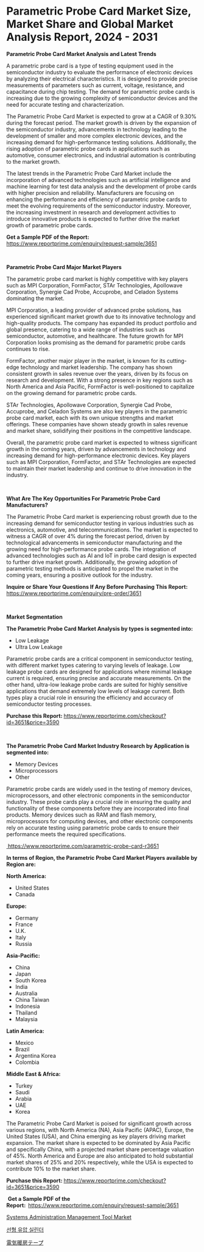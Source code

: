 <p><h1>Parametric Probe Card Market Size, Market Share and Global Market Analysis Report, 2024 - 2031</h1></p><p><strong>Parametric Probe Card Market Analysis and Latest Trends</strong></p>
<p><p>A parametric probe card is a type of testing equipment used in the semiconductor industry to evaluate the performance of electronic devices by analyzing their electrical characteristics. It is designed to provide precise measurements of parameters such as current, voltage, resistance, and capacitance during chip testing. The demand for parametric probe cards is increasing due to the growing complexity of semiconductor devices and the need for accurate testing and characterization.</p><p>The Parametric Probe Card Market is expected to grow at a CAGR of 9.30% during the forecast period. The market growth is driven by the expansion of the semiconductor industry, advancements in technology leading to the development of smaller and more complex electronic devices, and the increasing demand for high-performance testing solutions. Additionally, the rising adoption of parametric probe cards in applications such as automotive, consumer electronics, and industrial automation is contributing to the market growth.</p><p>The latest trends in the Parametric Probe Card Market include the incorporation of advanced technologies such as artificial intelligence and machine learning for test data analysis and the development of probe cards with higher precision and reliability. Manufacturers are focusing on enhancing the performance and efficiency of parametric probe cards to meet the evolving requirements of the semiconductor industry. Moreover, the increasing investment in research and development activities to introduce innovative products is expected to further drive the market growth of parametric probe cards.</p></p>
<p><strong>Get a Sample PDF of the Report:&nbsp;</strong> <a href="https://www.reportprime.com/enquiry/request-sample/3651">https://www.reportprime.com/enquiry/request-sample/3651</a></p>
<p>&nbsp;</p>
<p><strong>Parametric Probe Card Major Market Players</strong></p>
<p><p>The parametric probe card market is highly competitive with key players such as MPI Corporation, FormFactor, STAr Technologies, Apollowave Corporation, Synergie Cad Probe, Accuprobe, and Celadon Systems dominating the market. </p><p>MPI Corporation, a leading provider of advanced probe solutions, has experienced significant market growth due to its innovative technology and high-quality products. The company has expanded its product portfolio and global presence, catering to a wide range of industries such as semiconductor, automotive, and healthcare. The future growth for MPI Corporation looks promising as the demand for parametric probe cards continues to rise.</p><p>FormFactor, another major player in the market, is known for its cutting-edge technology and market leadership. The company has shown consistent growth in sales revenue over the years, driven by its focus on research and development. With a strong presence in key regions such as North America and Asia Pacific, FormFactor is well-positioned to capitalize on the growing demand for parametric probe cards.</p><p>STAr Technologies, Apollowave Corporation, Synergie Cad Probe, Accuprobe, and Celadon Systems are also key players in the parametric probe card market, each with its own unique strengths and market offerings. These companies have shown steady growth in sales revenue and market share, solidifying their positions in the competitive landscape.</p><p>Overall, the parametric probe card market is expected to witness significant growth in the coming years, driven by advancements in technology and increasing demand for high-performance electronic devices. Key players such as MPI Corporation, FormFactor, and STAr Technologies are expected to maintain their market leadership and continue to drive innovation in the industry.</p></p>
<p>&nbsp;</p>
<p><strong>What Are The Key Opportunities For Parametric Probe Card Manufacturers?</strong></p>
<p><p>The Parametric Probe Card market is experiencing robust growth due to the increasing demand for semiconductor testing in various industries such as electronics, automotive, and telecommunications. The market is expected to witness a CAGR of over 4% during the forecast period, driven by technological advancements in semiconductor manufacturing and the growing need for high-performance probe cards. The integration of advanced technologies such as AI and IoT in probe card design is expected to further drive market growth. Additionally, the growing adoption of parametric testing methods is anticipated to propel the market in the coming years, ensuring a positive outlook for the industry.</p></p>
<p><strong>Inquire or Share Your Questions If Any Before Purchasing This Report:</strong> <a href="https://www.reportprime.com/enquiry/pre-order/3651">https://www.reportprime.com/enquiry/pre-order/3651</a></p>
<p>&nbsp;</p>
<p><strong>Market Segmentation</strong></p>
<p><strong>The Parametric Probe Card Market Analysis by types is segmented into:</strong></p>
<p><ul><li>Low Leakage</li><li>Ultra Low Leakage</li></ul></p>
<p><p>Parametric probe cards are a critical component in semiconductor testing, with different market types catering to varying levels of leakage. Low leakage probe cards are designed for applications where minimal leakage current is required, ensuring precise and accurate measurements. On the other hand, ultra-low leakage probe cards are suited for highly sensitive applications that demand extremely low levels of leakage current. Both types play a crucial role in ensuring the efficiency and accuracy of semiconductor testing processes.</p></p>
<p><strong>Purchase this Report:&nbsp;</strong><a href="https://www.reportprime.com/checkout?id=3651&price=3590">https://www.reportprime.com/checkout?id=3651&price=3590</a></p>
<p>&nbsp;</p>
<p><strong>The Parametric Probe Card Market Industry Research by Application is segmented into:</strong></p>
<p><ul><li>Memory Devices</li><li>Microprocessors</li><li>Other</li></ul></p>
<p><p>Parametric probe cards are widely used in the testing of memory devices, microprocessors, and other electronic components in the semiconductor industry. These probe cards play a crucial role in ensuring the quality and functionality of these components before they are incorporated into final products. Memory devices such as RAM and flash memory, microprocessors for computing devices, and other electronic components rely on accurate testing using parametric probe cards to ensure their performance meets the required specifications.</p></p>
<p><a href="https://www.reportprime.com/parametric-probe-card-r3651">&nbsp;https://www.reportprime.com/parametric-probe-card-r3651</a></p>
<p><strong>In terms of Region, the Parametric Probe Card Market Players available by Region are:</strong></p>
<p>
    <p> <strong> North America: </strong>
        <ul>
            <li>United States</li>
            <li>Canada</li>
        </ul>
        </p> 
    <p> <strong> Europe: </strong>
        <ul>
            <li>Germany</li>
            <li>France</li>
            <li>U.K.</li>
            <li>Italy</li>
            <li>Russia</li>
        </ul>
        </p> 
    <p> <strong> Asia-Pacific: </strong>
        <ul>
            <li>China</li>
            <li>Japan</li>
            <li>South Korea</li>
            <li>India</li>
            <li>Australia</li>
            <li>China Taiwan</li>
            <li>Indonesia</li>
            <li>Thailand</li>
            <li>Malaysia</li>
        </ul>
        </p> 
    <p> <strong> Latin America: </strong>
        <ul>
            <li>Mexico</li>
            <li>Brazil</li>
            <li>Argentina Korea</li>
            <li>Colombia</li>
        </ul>
        </p> 
    <p> <strong> Middle East & Africa: </strong>
        <ul>
            <li>Turkey</li>
            <li>Saudi</li>
            <li>Arabia</li>
            <li>UAE</li>
            <li>Korea</li>
        </ul>
    </p>
    </p>
<p><p>The Parametric Probe Card Market is poised for significant growth across various regions, with North America (NA), Asia Pacific (APAC), Europe, the United States (USA), and China emerging as key players driving market expansion. The market share is expected to be dominated by Asia Pacific and specifically China, with a projected market share percentage valuation of 45%. North America and Europe are also anticipated to hold substantial market shares of 25% and 20% respectively, while the USA is expected to contribute 10% to the market share.</p></p>
<p><strong>Purchase this Report: </strong><a href="https://www.reportprime.com/checkout?id=3651&price=3590">https://www.reportprime.com/checkout?id=3651&price=3590</a></p>
<p>&nbsp;<strong>Get a Sample PDF of the Report:&nbsp;&nbsp;</strong><a href="https://www.reportprime.com/enquiry/request-sample/3651">https://www.reportprime.com/enquiry/request-sample/3651</a></p>
<p><strong></strong></p>
<p><p><a href="https://view.publitas.com/reportprime-1/systems-administration-management-tool-market-furnishes-information-on-market-share-market-trends-and-market-growth/">Systems Administration Management Tool Market</a></p><p><a href="https://medium.com/@cheddar67856/%EB%A6%AC%EB%8B%88%EC%96%B4-%EC%9C%A0%EC%95%95-%EC%8B%A4%EB%A6%B0%EB%8D%94-%EC%8B%9C%EC%9E%A5-%EC%9D%B8%EC%82%AC%EC%9D%B4%ED%8A%B8-%EC%8B%9C%EC%9E%A5-%EB%8F%99%ED%96%A5-%EC%84%B1%EC%9E%A5-2024%EB%85%84%EB%B6%80%ED%84%B0-2031%EB%85%84%EA%B9%8C%EC%A7%80%EC%9D%98-%EC%98%88%EC%B8%A1-0842efa99324">선형 유압 실린더</a></p><p><a href="https://github.com/mohamedbakry57/Market-Research-Report-List-3/blob/main/714872377827.md">電気暖房テープ</a></p></p>